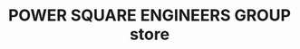 ---
title: "POWER SQUARE ENGINEERS GROUP store"
url: /karachi/power-square-engineers-group-store/
shop: shop
---